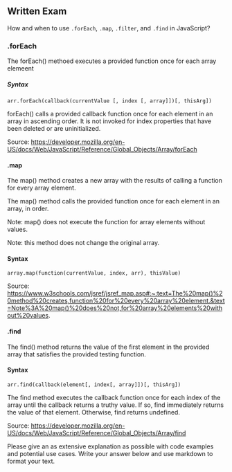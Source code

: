 ## Written Exam

How and when to use `.forEach`, `.map`, `.filter`, and `.find` in JavaScript?

### .forEach

The forEach() methoed executes a provided function once for each array elemeent

##### Syntax

```
arr.forEach(callback(currentValue [, index [, array]])[, thisArg])
```

forEach() calls a provided callback function once for each element in an array in ascending order. It is not invoked for index properties that have been deleted or are uninitialized.

Source: https://developer.mozilla.org/en-US/docs/Web/JavaScript/Reference/Global_Objects/Array/forEach


#### .map

The map() method creates a new array with the results of calling a function for every array element.

The map() method calls the provided function once for each element in an array, in order.

Note: map() does not execute the function for array elements without values.

Note: this method does not change the original array.

#### Syntax
```
array.map(function(currentValue, index, arr), thisValue)
```

Source: https://www.w3schools.com/jsref/jsref_map.asp#:~:text=The%20map()%20method%20creates,function%20for%20every%20array%20element.&text=Note%3A%20map()%20does%20not,for%20array%20elements%20without%20values.

#### .find

The find() method returns the value of the first element in the provided array that satisfies the provided testing function.

#### Syntax
```
arr.find(callback(element[, index[, array]])[, thisArg])
```

The find method executes the callback function once for each index of the array until the callback returns a truthy value. If so, find immediately returns the value of that element. Otherwise, find returns undefined.

Source: https://developer.mozilla.org/en-US/docs/Web/JavaScript/Reference/Global_Objects/Array/find

Please give an as extensive explanation as possible with code examples and potential use cases. Write your answer below and use markdown to format your text.
